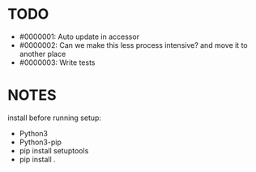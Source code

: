 






# TODO

- #0000001: Auto update in accessor
- #0000002: Can we make this less process intensive? and move it to another place 
- #0000003: Write tests



# NOTES

install before running setup:
- Python3
- Python3-pip
- pip install setuptools
- pip install .


